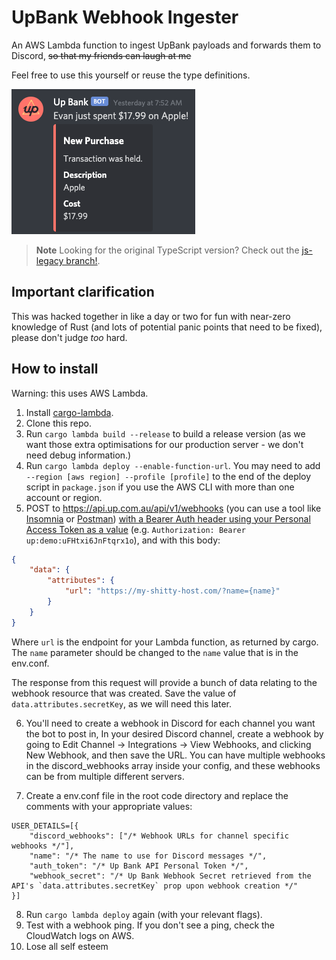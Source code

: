 # UpBank Webhook Ingester

An AWS Lambda function to ingest UpBank payloads and forwards them to Discord, ~~so that my friends can laugh at me~~

Feel free to use this yourself or reuse the type definitions.

![A screenshot of the bot in action in Discord](docs/screenshot.png)

> **Note**
> Looking for the original TypeScript version? Check out the [js-legacy branch!](https://github.com/epetousis/up-webhook-ingester/tree/js-legacy).

## Important clarification

This was hacked together in like a day or two for fun with near-zero knowledge of Rust (and lots of potential panic points that need to be fixed), please don't judge _too_ hard.

## How to install

Warning: this uses AWS Lambda.

1. Install [cargo-lambda](https://github.com/cargo-lambda/cargo-lambda).
2. Clone this repo.
3. Run `cargo lambda build --release` to build a release version (as we want those extra optimisations for our production server - we don't need debug information.)
4. Run `cargo lambda deploy --enable-function-url`. You may need to add `--region [aws region] --profile [profile]` to the end of the deploy script in `package.json` if you use the AWS CLI with more than one account or region.
5. POST to https://api.up.com.au/api/v1/webhooks (you can use a tool like [Insomnia](https://insomnia.rest/) or [Postman](https://www.postman.com/)) [with a Bearer Auth header using your Personal Access Token as a value](https://developer.up.com.au/#post_webhooks) (e.g. `Authorization: Bearer up:demo:uFHtxi6JnFtqrx1o`), and with this body:
```json
{
	"data": {
		"attributes": {
			"url": "https://my-shitty-host.com/?name={name}"
		}
	}
}
```
Where `url` is the endpoint for your Lambda function, as returned by cargo. The `name` parameter should be changed to the `name` value that is in the env.conf.

The response from this request will provide a bunch of data relating to the webhook resource that was created. Save the value of `data.attributes.secretKey`, as we will need this later.

6. You'll need to create a webhook in Discord for each channel you want the bot to post in, In your desired Discord channel, create a webhook by going to Edit Channel -> Integrations -> View Webhooks, and clicking New Webhook, and then save the URL. You can have multiple webhooks in the discord_webhooks array inside your config, and these webhooks can be from multiple different servers.

7. Create a env.conf file in the root code directory and replace the comments with your appropriate values:

```
USER_DETAILS=[{
    "discord_webhooks": ["/* Webhook URLs for channel specific webhooks */"],
    "name": "/* The name to use for Discord messages */",
    "auth_token": "/* Up Bank API Personal Token */",
    "webhook_secret": "/* Up Bank Webhook Secret retrieved from the API's `data.attributes.secretKey` prop upon webhook creation */"
}]
```

8. Run `cargo lambda deploy` again (with your relevant flags).
9. Test with a webhook ping. If you don't see a ping, check the CloudWatch logs on AWS.
10. Lose all self esteem
